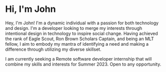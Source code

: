 # Hi, I'm John

Hey, I'm John! I'm a dynamic individual with a passion for both technology and design. I'm a developer looking to merge my interests through intentional design in technology to inspire social change. Having achieved the rank of Eagle Scout, Ron Brown Scholars Captain, and being an MLT fellow, I aim to embody my mantra of identifying a need and making a difference through utilizing my diverse skillset.

I am currently seeking a Remote software developer internship that will combine my skills and interests for Summer 2023. Open to any opportunity.
